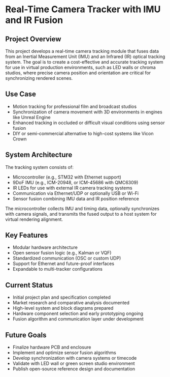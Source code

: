 
# Real-Time Camera Tracker with IMU and IR Fusion

## Project Overview

This project develops a real-time camera tracking module that fuses data from an Inertial Measurement Unit (IMU) and an Infrared (IR) optical tracking system. The goal is to create a cost-effective and accurate tracking system for use in virtual production environments, such as LED walls or chroma studios, where precise camera position and orientation are critical for synchronizing rendered scenes.

## Use Case

- Motion tracking for professional film and broadcast studios
- Synchronization of camera movement with 3D environments in engines like Unreal Engine
- Enhanced tracking in occluded or difficult visual conditions using sensor fusion
- DIY or semi-commercial alternative to high-cost systems like Vicon Crown

## System Architecture

The tracking system consists of:

- Microcontroller (e.g., STM32 with Ethernet support)
- 9DoF IMU (e.g., ICM-20948, or ICM-45686 with QMC6309)
- IR LEDs for use with external IR camera tracking systems
- Communication via Ethernet/UDP or optionally USB or Wi-Fi
- Sensor fusion combining IMU data and IR position reference

The microcontroller collects IMU and timing data, optionally synchronizes with camera signals, and transmits the fused output to a host system for virtual rendering alignment.

## Key Features

- Modular hardware architecture
- Open sensor fusion logic (e.g., Kalman or VQF)
- Standardized communication (OSC or custom UDP)
- Support for Ethernet and future-proof interfaces
- Expandable to multi-tracker configurations

## Current Status

- Initial project plan and specification completed
- Market research and comparative analysis documented
- High-level system and block diagrams prepared
- Hardware component selection and early prototyping ongoing
- Fusion algorithm and communication layer under development

## Future Goals

- Finalize hardware PCB and enclosure
- Implement and optimize sensor fusion algorithms
- Develop synchronization with camera systems or timecode
- Validate with LED wall or green screen studio environment
- Publish open-source reference design and documentation







